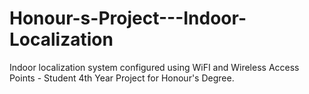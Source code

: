 # Honour-s-Project---Indoor-Localization
Indoor localization system configured using WiFI and Wireless Access Points - Student 4th Year Project for Honour's Degree.
